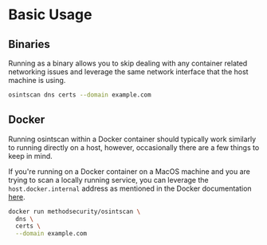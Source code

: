 # Basic Usage

## Binaries

Running as a binary allows you to skip dealing with any container related networking issues and leverage the same network interface that the host machine is using.

```bash
osintscan dns certs --domain example.com
```

## Docker

Running osintscan within a Docker container should typically work similarly to running directly on a host, however, occasionally there are a few things to keep in mind.

If you're running on a Docker container on a MacOS machine and you are trying to scan a locally running service, you can leverage the `host.docker.internal` address as mentioned in the Docker documentation [here](https://docs.docker.com/desktop/networking/#i-want-to-connect-from-a-container-to-a-service-on-the-host).

```bash
docker run methodsecurity/osintscan \
  dns \
  certs \
  --domain example.com
```
